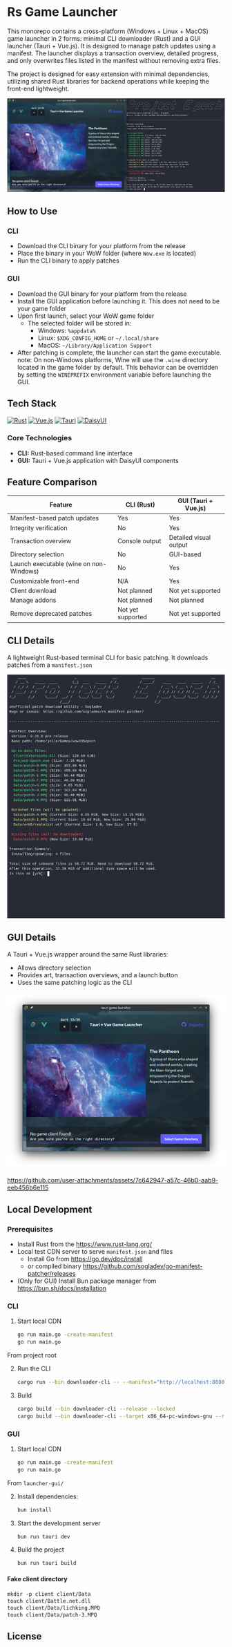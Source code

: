 # Rs Game Launcher
This monorepo contains a cross-platform (Windows + Linux + MacOS) game launcher in 2 forms: minimal CLI downloader (Rust) and a GUI launcher (Tauri + Vue.js). It is designed to manage patch updates using a manifest. The launcher displays a transaction overview, detailed progress, and only overwrites files listed in the manifest without removing extra files.

The project is designed for easy extension with minimal dependencies, utilizing shared Rust libraries for backend operations while keeping the front-end lightweight.

![Socials](images/socials.png)

## How to Use

### CLI
- Download the CLI binary for your platform from the release
- Place the binary in your WoW folder (where `Wow.exe` is located)
- Run the CLI binary to apply patches

### GUI
- Download the GUI binary for your platform from the release
- Install the GUI application before launching it. This does not need to be your game folder
- Upon first launch, select your WoW game folder
  - The selected folder will be stored in:
    - Windows: `%appdata%`
    - Linux: `$XDG_CONFIG_HOME` or `~/.local/share`
    - MacOS: `~/Library/Application Support`
- After patching is complete, the launcher can start the game executable.
    note: On non-Windows platforms, Wine will use the `.wine` directory located in the game folder by default. This behavior can be overridden by setting the `WINEPREFIX` environment variable before launching the GUI.


## Tech Stack
[![Rust](https://img.shields.io/badge/Rust-000000?style=for-the-badge&logo=rust&logoColor=white)](https://www.rust-lang.org)
[![Vue.js](https://img.shields.io/badge/Vue.js-35495E?style=for-the-badge&logo=vue.js&logoColor=4FC08D)](https://vuejs.org)
[![Tauri](https://img.shields.io/badge/Tauri-24C8D8?style=for-the-badge&logo=tauri&logoColor=white)](https://tauri.app)
[![DaisyUI](https://img.shields.io/badge/DaisyUI-5A0EF8?style=for-the-badge&logo=daisyui&logoColor=white)](https://daisyui.com)

### Core Technologies
- **CLI:** Rust-based command line interface
- **GUI:** Tauri + Vue.js application with DaisyUI components

## Feature Comparison

| Feature                                 | CLI (Rust)        | GUI (Tauri + Vue.js)   |
| --------------------------------------- | ----------------- | ---------------------- |
| Manifest-based patch updates            | Yes               | Yes                    |
| Integrity verification                  | No                | Yes                    |
| Transaction overview                    | Console output    | Detailed visual output |
| Directory selection                     | No                | GUI-based              |
| Launch executable (wine on non-Windows) | No                | Yes                    |
| Customizable front-end                  | N/A               | Yes                    |
| Client download                         | Not planned       | Not yet supported      |
| Manage addons                           | Not planned       | Not planned            |
| Remove deprecated patches               | Not yet supported | Not yet supported      |

## CLI Details
A lightweight Rust-based terminal CLI for basic patching. It downloads patches from a `manifest.json`

![CLI](images/rs_patcher.gif)

## GUI Details
A Tauri + Vue.js wrapper around the same Rust libraries:
- Allows directory selection
- Provides art, transaction overviews, and a launch button
- Uses the same patching logic as the CLI

![Launcher Dark](images/tauri_game_launcher_dark.png)

https://github.com/user-attachments/assets/7c642947-a57c-46b0-aab9-eeb456b6e115

## Local Development

### Prerequisites
- Install Rust from the https://www.rust-lang.org/
- Local test CDN server to serve `manifest.json` and files
  - Install Go from https://go.dev/doc/install
  - or compiled binary https://github.com/sogladev/go-manifest-patcher/releases
- (Only for GUI) Install Bun package manager from https://bun.sh/docs/installation

### CLI

1. Start local CDN
    ```sh
    go run main.go -create-manifest
    go run main.go
    ```

From project root

2. Run the CLI
    ```sh
    cargo run --bin downloader-cli -- --manifest="http://localhost:8080/manifest.json"
    ```

3. Build
    ```sh
    cargo build --bin downloader-cli --release --locked
    cargo build --bin downloader-cli --target x86_64-pc-windows-gnu --release --locked
    ```

### GUI
1. Start local CDN
    ```sh
    go run main.go -create-manifest
    go run main.go
    ```

From `launcher-gui/`

2. Install dependencies:
    ```sh
    bun install
    ```

3. Start the development server
    ```sh
    bun run tauri dev
    ```

4. Build the project
    ```sh
    bun run tauri build
    ```

#### Fake client directory
```
mkdir -p client client/Data
touch client/Battle.net.dll
touch client/Data/lichking.MPQ
touch client/Data/patch-3.MPQ
```

## License
